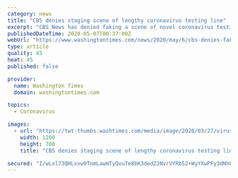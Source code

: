 ```yaml
---
category: news
title: "CBS denies staging scene of lengthy coronavirus testing line"
excerpt: "CBS News has denied faking a scene of novel coronavirus testing in Michigan by padding the drive-thru line with clinic workers to make the health center look busier than it was, as alleged in a Project Veritas expose released Wednesday."
publishedDateTime: 2020-05-07T00:37:00Z
webUrl: "https://www.washingtontimes.com/news/2020/may/6/cbs-denies-faking-scene-crowded-michigan-testing-c/"
type: article
quality: 45
heat: 45
published: false

provider:
  name: Washington Times
  domain: washingtontimes.com

topics:
  - Coronavirus

images:
  - url: "https://twt-thumbs.washtimes.com/media/image/2020/03/27/virus_outbreak_michigan_77737_c0-112-2700-1687_s1200x700.jpg?cbd9ae3fb211e20fbf966eba0d7a69dcc9f74cdd"
    width: 1200
    height: 700
    title: "CBS denies staging scene of lengthy coronavirus testing line"

secured: "I/wLxl73QHLxxw9TnmLawmTyQvuTe8bK3dedZJNvrVYRb52+WyYXwPFy3dNhUGONm9uzpX2hZMnHr5aAs1DJmt5ckH1Pb6xDTywNfGfjRu47lC2fh+jRX3SWw9pFWN68IvL/68hlBrtH/RDo32LIRArvxplQao9D8YxuKF3inaXJeaOoMyMU1AenkQl7Spj2TCv998cntEWzVZSEURX2Xooar/W23xmM7uW4V7Ufw5s59A/ftMSEIWzLchG4KMiSg7YQdCCxH+XMB2Qifir8h4T/CyvnIHT9QMvOOoNf52wbDHvqdzbnntT6o1z/UwQB;C0cyQjDo2FuACgxHkglYaw=="
---
```


